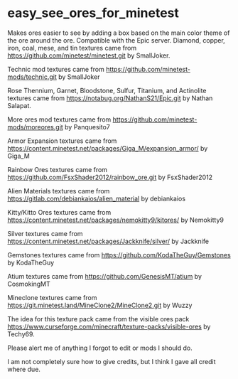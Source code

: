 # easy_see_ores_for_minetest
Makes ores easier to see by adding a box based on the main color theme of the ore around the ore. Compatible with the Epic server.
Diamond, copper, iron, coal, mese, and tin textures came from https://github.com/minetest/minetest.git by SmallJoker.

Technic mod textures came from https://github.com/minetest-mods/technic.git by SmallJoker

Rose Thennium, Garnet, Bloodstone, Sulfur, Titanium, and Actinolite textures came from https://notabug.org/NathanS21/Epic.git by Nathan Salapat.

More ores mod textures came from https://github.com/minetest-mods/moreores.git by Panquesito7

Armor Expansion textures came from https://content.minetest.net/packages/Giga_M/expansion_armor/ by Giga_M

Rainbow Ores textures came from https://github.com/FsxShader2012/rainbow_ore.git by FsxShader2012

Alien Materials textures came from https://gitlab.com/debiankaios/alien_material by debiankaios

Kitty/Kitto Ores textures came from https://content.minetest.net/packages/nemokitty9/kitores/ by Nemokitty9

Silver textures came from https://content.minetest.net/packages/Jackknife/silver/ by Jackknife

Gemstones textures came from https://github.com/KodaTheGuy/Gemstones by KodaTheGuy

Atium textures came from https://github.com/GenesisMT/atium by CosmokingMT

Mineclone textures came from https://git.minetest.land/MineClone2/MineClone2.git by Wuzzy

The idea for this texture pack came from the visible ores pack https://www.curseforge.com/minecraft/texture-packs/visible-ores by Techy69.

Please alert me of anything I forgot to edit or mods I should do.


I am not completely sure how to give credits, but I think I gave all credit where due.



